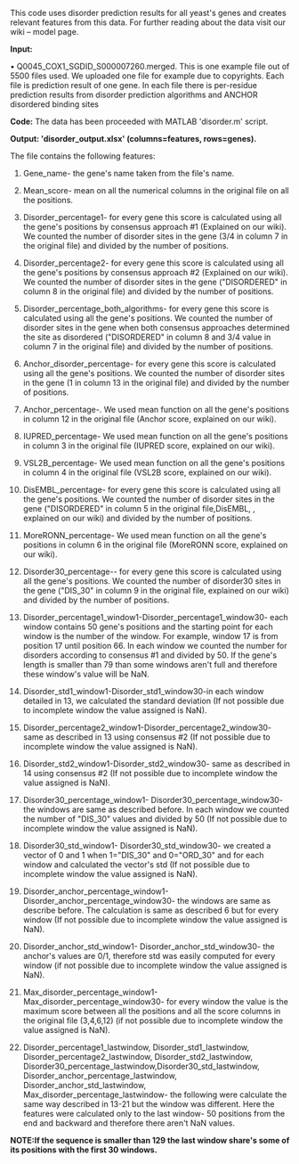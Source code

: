This code uses disorder prediction results for all yeast's genes and creates relevant features from this data. For further reading about the data visit our wiki – model page.

**Input:**

•	Q0045_COX1_SGDID_S000007260.merged. This is one example file out of 5500 files used. We uploaded one file for example due to copyrights.
Each file is prediction result of one gene. In each file there is per-residue prediction results from disorder prediction algorithms and ANCHOR disordered binding sites

**Code:** The data has been proceeded with MATLAB 'disorder.m' script.

**Output: 'disorder_output.xlsx' (columns=features, rows=genes).**

The file contains the following features:

1.	Gene_name- the gene's name taken from the file's name.

2.	Mean_score- mean on all the numerical columns in the original file on all the positions.

3.	 Disorder_percentage1- for every gene this score is calculated using all the gene's positions by consensus approach #1 (Explained on our wiki). We counted the number of disorder sites in the gene (3/4 in column 7 in the original file) and divided by the number of positions.

4.	Disorder_percentage2- for every gene this score is calculated using all the gene's positions by consensus approach #2 (Explained on our wiki). We counted the number of disorder sites in the gene ("DISORDERED" in column 8 in the original file) and divided by the number of positions.

5.	Disorder_percentage_both_algorithms- for every gene this score is calculated using all the gene's positions. We counted the number of disorder sites in the gene when both 
consensus approaches determined the site as disordered ("DISORDERED" in column 8 and 3/4 value in column 7 in the original file) and divided by the number of positions.

6.	Anchor_disorder_percentage- for every gene this score is calculated using all the gene's positions. We counted the number of disorder sites in the gene (1 in column 13 in the original file) and divided by the number of positions.

7.	Anchor_percentage-. We used mean function on all the gene's positions in column 12 in the original file (Anchor score, explained on our wiki).

8.	IUPRED_percentage- We used mean function on all the gene's positions in column 3 in the original file (IUPRED score, explained on our wiki).

9.	VSL2B_percentage- We used mean function on all the gene's positions in column 4 in the original file (VSL2B score, explained on our wiki).

10.	DisEMBL_percentage- for every gene this score is calculated using all the gene's positions. We counted the number of disorder sites in the gene ("DISORDERED" in column 5 in the original file,DisEMBL, , explained on our wiki) and divided by the number of positions.

11.	MoreRONN_percentage- We used mean function on all the gene's positions in column 6 in the original file (MoreRONN score, explained on our wiki).

12.	Disorder30_percentage-- for every gene this score is calculated using all the gene's positions. We counted the number of disorder30 sites in the gene ("DIS_30" in column 9 in the original file, explained on our wiki) and divided by the number of positions.

13.	Disorder_percentage1_window1-Disorder_percentage1_window30- each window contains 50 gene's positions and the starting point for each window is the number of the window. For example, window 17 is from position 17 until position 66. In each window we counted the number for disorders according to consensus #1 and divided by 50. If the gene's length is smaller than 79 than some windows aren't full and therefore these window's value will be NaN.

14.	Disorder_std1_window1-Disorder_std1_window30-in each window detailed in 13, we calculated the standard deviation (If not possible due to incomplete window the value assigned is NaN).

15.	Disorder_percentage2_window1-Disorder_percentage2_window30- same as described in 13 using consensus #2 (If not possible due to incomplete window the value assigned is NaN).

16.	Disorder_std2_window1-Disorder_std2_window30- same as described in 14 using consensus #2 (If not possible due to incomplete window the value assigned is NaN).

17.	Disorder30_percentage_window1- Disorder30_percentage_window30- the windows are same as described before. In each window we counted the number of "DIS_30" values and divided by 50 (If not possible due to incomplete window the value assigned is NaN).

18.	Disorder30_std_window1- Disorder30_std_window30- we created a vector of 0 and 1 when 1="DIS_30" and 0="ORD_30" and for each window and calculated the vector's std (If not possible due to incomplete window the value assigned is NaN).

19.	Disorder_anchor_percentage_window1- Disorder_anchor_percentage_window30- the windows are same as describe before. The calculation is same as described 6 but for every window (If not possible due to incomplete window the value assigned is NaN).

20.	Disorder_anchor_std_window1- Disorder_anchor_std_window30- the anchor's values are 0/1, therefore std was easily computed for every window (if not possible due to incomplete window the value assigned is NaN).

21.	Max_disorder_percentage_window1- Max_disorder_percentage_window30- for every window the value is the maximum score between all the positions and all the score columns in the original file (3,4,6,12) (if not possible due to incomplete window the value assigned is NaN).

22.	Disorder_percentage1_lastwindow, Disorder_std1_lastwindow, Disorder_percentage2_lastwindow, Disorder_std2_lastwindow,  Disorder30_percentage_lastwindow,Disorder30_std_lastwindow, Disorder_anchor_percentage_lastwindow, Disorder_anchor_std_lastwindow, Max_disorder_percentage_lastwindow-  the following were calculate the same way described in 13-21 but the window was different. Here the features were calculated only to the last window- 50 positions from the end and backward and therefore there aren't NaN values.

**NOTE:If the sequence is smaller than 129 the last window share's some of its positions with the first 30 windows.**

